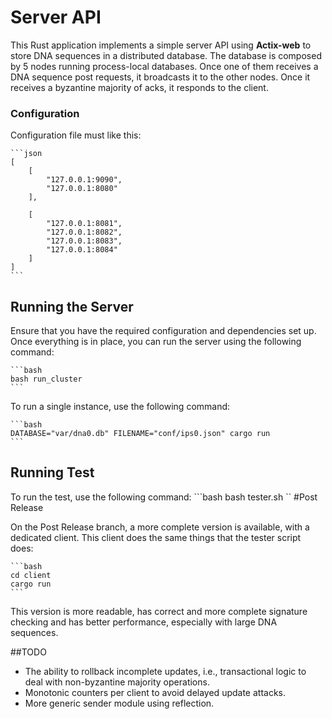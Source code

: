 # Server API

This Rust application implements a simple server API using **Actix-web**  to store DNA sequences in a distributed database.
The database is composed by 5 nodes running process-local databases. Once one of them receives a DNA sequence post requests, it broadcasts it to the other nodes. Once it receives a byzantine majority of acks, it responds to the client.  

### Configuration
Configuration file must like this:
   
    ```json
    [
    	[
    		"127.0.0.1:9090",
    		"127.0.0.1:8080"
    	],
    
    	[
    		"127.0.0.1:8081",
    		"127.0.0.1:8082",
    		"127.0.0.1:8083",
    		"127.0.0.1:8084"
    	]
    ]
    ```

## Running the Server

Ensure that you have the required configuration and dependencies set up. Once everything is in place, you can run the server using the following command:

    ```bash
    bash run_cluster
    ```

To run a single instance, use the following command:

    ```bash
    DATABASE="var/dna0.db" FILENAME="conf/ips0.json" cargo run 
    ```

## Running Test

To run the test, use the following command:
    ```bash
    bash tester.sh 
    ``
#Post Release

On the Post Release branch, a more complete version is available, with a dedicated client. This client does the same things that the tester script does:

    ```bash
    cd client
    cargo run
    ```
This version is more readable, has correct and more complete signature checking and has better performance, especially with large DNA sequences.

##TODO
* The ability to rollback incomplete updates, i.e., transactional logic to deal with non-byzantine majority operations. 
* Monotonic counters per client to avoid delayed update attacks. 
* More generic sender module using reflection.
